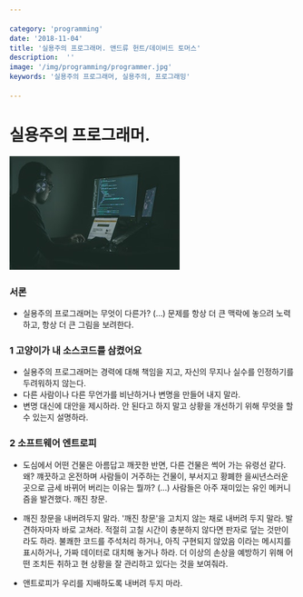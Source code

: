```yaml
---

category: 'programming'
date: '2018-11-04'
title: '실용주의 프로그래머. 앤드류 헌트/데이비드 토머스'
description:  ''
image: '/img/programming/programmer.jpg'
keywords: '실용주의 프로그래머, 실용주의, 프로그래밍'

---
```


# 실용주의 프로그래머.

![programmer](/img/programming/programmer.jpg "programmer")


### 서론

* 실용주의 프로그래머는 무엇이 다른가? (...) 문제를 항상 더 큰 맥락에 놓으려 노력하고, 항상 더 큰 그림을 보려한다.

### 1 고양이가 내 소스코드를 삼켰어요

* 실용주의 프로그래머는 경력에 대해 책임을 지고, 자신의 무지나 실수를 인정하기를 두려워하지 않는다.
* 다른 사람이나 다른 무언가를 비난하거나 변명을 만들어 내지 말라.
* 변명 대신에 대안을 제시하라. 안 된다고 하지 말고 상황을 개선하기 위해 무엇을 할 수 있는지 설명하라.

### 2 소프트웨어 엔트로피

* 도심에서 어떤 건물은 아름답고 깨끗한 반면, 다른 건물은 썩어 가는 유령선 같다. 왜? 꺠끗하고 온전하며 사람들이 거주하는 건물이, 부서지고 황폐한 을씨년스러운 곳으로 금세 바뀌어 버리는 이유는 뭘까? (...) 사람들은 아주 재미있는 유인 메커니즘을 발견했다. 깨진 창문.

* 깨진 창문을 내버려두지 말라. '깨진 창문'을 고치지 않는 채로 내버려 두지 말라. 발견하자마자 바로 고쳐라. 적절히 고칠 시간이 충분하지 않다면 판자로 덮는 것만이라도 하라. 불쾌한 코드를 주석처리 하거나, 아직 구현되지 않았음 이라는 메시지를 표시하거나, 가짜 데이터로 대치해 놓거나 하라. 더 이상의 손상을 예방하기 위해 어떤 조치든 취하고 현 상황을 잘 관리하고 있다는 것을 보여줘라.

* 앤트로피가 우리를 지배하도록 내버려 두지 마라.


